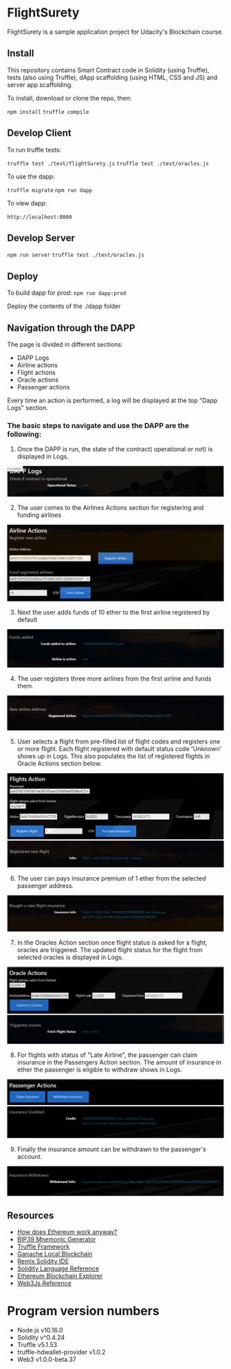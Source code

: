 # FlightSurety

FlightSurety is a sample application project for Udacity's Blockchain course.

## Install

This repository contains Smart Contract code in Solidity (using Truffle), tests (also using Truffle), dApp scaffolding (using HTML, CSS and JS) and server app scaffolding.

To install, download or clone the repo, then:

`npm install`
`truffle compile`

## Develop Client

To run truffle tests:

`truffle test ./test/flightSurety.js`
`truffle test ./test/oracles.js`

To use the dapp:

`truffle migrate`
`npm run dapp`

To view dapp:

`http://localhost:8000`

## Develop Server

`npm run server`
`truffle test ./test/oracles.js`

## Deploy

To build dapp for prod:
`npm run dapp:prod`

Deploy the contents of the ./dapp folder


## Navigation through the DAPP

The page is divided in different sections:
* DAPP Logs
* Airline actions
* Flight actions
* Oracle actions
* Passenger actions

Every time an action is performed, a log will be displayed at the top "Dapp Logs" section. 

### The basic steps to navigate and use the DAPP are the following:

1) Once the DAPP is run, the state of the contract( operational or not) is displayed in Logs.

![truffle test](images/dapplog.png)

2) The user comes to the Airlines Actions section for registering and funding airlines

![truffle test](images/airlinesaction.png)

3) Next the user adds funds of 10 ether to the first airline registered by default 

![truffle test](images/fund.png)

4) The user registers three more airlines from the first airline and funds them.

![truffle test](images/registerairline.png)
   
5) User selects a flight from pre-filled list of flight codes and registers one or more flight. 
Each flight registered with default status code 'Unknown' shows up in Logs.
This also populates the list of registered flights in Oracle Actions section below.

![truffle test](images/flightsaction.png)
![truffle test](images/registerflight.png)

6) The user can pays insurance premium of 1 ether from the selected passenger address.


![truffle test](images/insurancebought.png)


7) In the Oracles Action section once flight status is asked for a flight, oracles are triggered.
The updated flight status for the flight from selected oracles is displayed in Logs.

![truffle test](images/oracleaction.png)
![truffle test](images/oracletrigger.png)


8) For flights with status of "Late Airline", the passenger can claim insurance in the Passengers Action section.
The amount of insurance in ether the passenger is eligible to withdraw shows in Logs.

![truffle test](images/passengeraction.png)
![truffle test](images/credit.png)

9) Finally the insurance amount can be withdrawn to the passenger's account.

![truffle test](images/withdrawal.png)



## Resources

* [How does Ethereum work anyway?](https://medium.com/@preethikasireddy/how-does-ethereum-work-anyway-22d1df506369)
* [BIP39 Mnemonic Generator](https://iancoleman.io/bip39/)
* [Truffle Framework](http://truffleframework.com/)
* [Ganache Local Blockchain](http://truffleframework.com/ganache/)
* [Remix Solidity IDE](https://remix.ethereum.org/)
* [Solidity Language Reference](http://solidity.readthedocs.io/en/v0.4.24/)
* [Ethereum Blockchain Explorer](https://etherscan.io/)
* [Web3Js Reference](https://github.com/ethereum/wiki/wiki/JavaScript-API)

# Program version numbers

* Node.js v10.16.0
* Solidity v^0.4.24
* Truffle v5.1.53
* truffle-hdwallet-provider v1.0.2
* Web3 v1.0.0-beta.37
